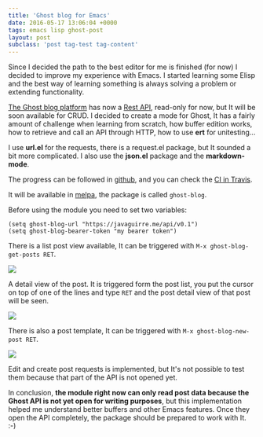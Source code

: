 ```yaml
---
title: 'Ghost blog for Emacs'
date: 2016-05-17 13:06:04 +0000
tags: emacs lisp ghost-post
layout: post
subclass: 'post tag-test tag-content'
---
```

Since I decided the path to the best editor for me is finished (for now) I decided to improve my experience with Emacs. I started learning some Elisp and the best way of learning something is always solving a problem or extending functionality.

[The Ghost blog platform](https://ghost.org/) has now a [Rest API](https://api.ghost.org/), read-only for now, but It will be soon available for CRUD. I decided to create a mode for Ghost, It has a fairly amount of challenge when learning from scratch, how buffer edition works, how to retrieve and call an API through HTTP, how to use **ert** for unitesting...

I use **url.el** for the requests, there is a request.el package, but It sounded a bit more complicated. I also use the **json.el** package and the **markdown-mode**.

The progress can be followed in [github](https://github.com/javaguirre/ghost-blog-emacs), and you can check the [CI in Travis](https://travis-ci.org/javaguirre/ghost-blog-emacs).

It will be available in [melpa](https://github.com/melpa/melpa/pull/3900), the package is called `ghost-blog`.

Before using the module you need to set two variables:

```
(setq ghost-blog-url "https://javaguirre.me/api/v0.1")
(setq ghost-blog-bearer-token "my bearer token")
```

There is a list post view available, It can be triggered with `M-x ghost-blog-get-posts RET`.

![](/content/images/2016/05/Screen-Shot-2016-05-17-at-15-07-17.png)

A detail view of the post. It is triggered form the post list, you put the cursor on top of one of the lines and type `RET` and the post detail view of that post will be seen.

![](/content/images/2016/05/Screen-Shot-2016-05-17-at-15-08-40.png)

There is also a post template, It can be triggered with `M-x ghost-blog-new-post RET`.

![](/content/images/2016/05/Screen-Shot-2016-05-12-at-15-40-14.png)

Edit and create post requests is implemented, but It's not possible to test them because that part of the API is not opened yet.

In conclusion, **the module right now can only read post data because the Ghost API is not yet open for writing purposes**, but this implementation helped me understand better buffers and other Emacs features. Once they open the API completely, the package should be prepared to work with It. :-)






